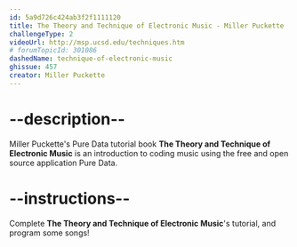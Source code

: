 ```yaml
---
id: 5a9d726c424ab3f2f1111120
title: The Theory and Technique of Electronic Music - Miller Puckette
challengeType: 2
videoUrl: http://msp.ucsd.edu/techniques.htm
# forumTopicId: 301086
dashedName: technique-of-electronic-music
ghissue: 457
creator: Miller Puckette
---
```


# --description--

Miller Puckette's Pure Data tutorial book __The Theory and Technique of Electronic Music__ is an introduction to coding music using the free and open source application Pure Data.

# --instructions--

Complete __The Theory and Technique of Electronic Music__'s tutorial, and program some songs!